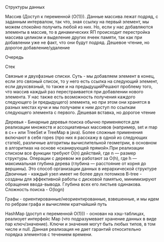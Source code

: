Структуры данных

Массив (Доступ к переменной (O(1))). Данные массива лежат подряд, с заданным интервалом, так что, зная ссылку на первый элемент, мы можем спокойно получить любой из них. Но, если у нас добавляются элементы в массив, то в динамических ЯП происходит перестройка массива целиком и выделение других ячеек памяти, так как при добавлении уже не факт, что они будут подряд. Дешевое чтение, но дорогое добавление/удаление

Очередь

Стек

Связные и двухфазные списки. Суть - мы добавляем элемент в конец, если это связный список, то у него есть ссылка на следующий элемент, если двухсвязный, то также и на предыдущийРешают проблему того, что массив каждый раз перестраивается при добавлении нового элемента. У нас также есть возможность получения каждого следующего (и предыдущего) элемента, но при этом они хранятся в разных местах кучи и мы получаем к ним доступ по ссылкам следующего элемента с первого. Дешевая вставка, но дорогое чтение

Деревья - Бинарные деревья поиска обычно применяются для реализации множеств и ассоциативных массивов (например, set и map в с++ или TreeSet и TreeMap в java). Более сложные применения включают в себя ropes (про них я расскажу в одной из следующих статей), различные алгоритмы вычислительной геометрии, в основном в алгоритмах на основе «сканирующей прямой».При реализации списком все функции требуют O(n) действий, где n — размер структуры. Операции с деревом же работают за O(h), где h — максимальная глубина дерева (глубина — расстояние от корня до вершины).
Это способ организации данных в иерархической структуре
Двоичные - каждый узел имеет не более двух потомков
B-tree - созданы для эффективной работы с дисковой памятью, минимизируют обращения ввода-вывода. Глубина всех его листьев одинакова. Сложность поиска - O(logn)




Графы - ориентированные/неориентированные, взвешенные, и мы идем по ребрам графа и вычисляем кратчайший путь

HashMap (доступ к переменной O(1))) - основан на хэш-таблицах, реализует интерфейс Map (что подразумевает хранение данных в виде пар ключ/значение). Ключи и значения могут быть любых типов, в том числе и null. Данная реализация не дает гарантий относительно порядка элементов с течением времени.
